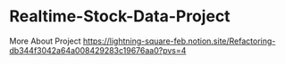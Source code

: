# Realtime-Stock-Data-Project

More About Project
https://lightning-square-feb.notion.site/Refactoring-db344f3042a64a008429283c19676aa0?pvs=4
